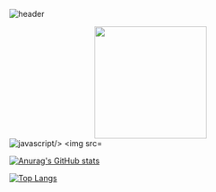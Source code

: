 ![header](https://capsule-render.vercel.app/api?type=waving&color=timeAuto&fontAlign=50&fontAlignY=30&text=Singilwon&desc=developer&descAlign=70&descAlignY=55&height=200&fontSize=60&fontColor=ffffff)

<div id="header" align="center">
  <img src="https://media.giphy.com/media/QTfX9Ejfra3ZmNxh6B/giphy.gif" width="200"/>
</div>
  <img src="https://img.shields.io/badge/JAVASCRIPT-F7DF1E?style=flat-square&logo=javascript&logoColor=white" alt="javascript/>
  <img src="https://img.shields.io/badge/HTML5-E34F26?style=flat-square&logo=html5&logoColor=white" alt="html5/>
  <img src="https://img.shields.io/badge/REACT-61DAFB?style=flat-square&logo=react&logoColor=white" alt="react/>
  <img src="https://img.shields.io/badge/Python-3776AB?style=for-the-badge&logo=Python&logoColor=white">
<div align="center">
  <img src="https://komarev.com/ghpvc/?username=singilwon&style=flat-square&color=blue" alt=""/>
</div>

[![Anurag's GitHub stats](https://github-readme-stats.vercel.app/api?username=singilwon)](https://github.com/singilwon/github-readme-stats)

[![Top Langs](https://github-readme-stats.vercel.app/api/top-langs/?username=singilwon)](https://github.com/singilwon/github-readme-stats)
